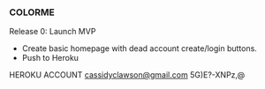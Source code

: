 ### COLORME

Release 0: Launch MVP
- Create basic homepage with dead account create/login buttons.
- Push to Heroku

HEROKU ACCOUNT
cassidyclawson@gmail.com
5G)E?-XNPz,@
